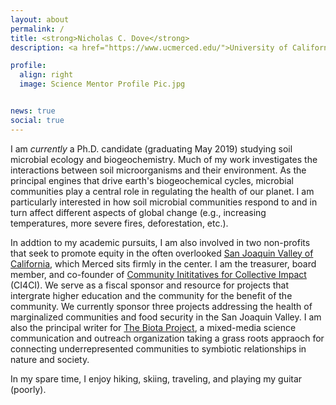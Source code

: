 ```yaml
---
layout: about
permalink: /
title: <strong>Nicholas C. Dove</strong> 
description: <a href="https://www.ucmerced.edu/">University of California, Merced</a>

profile:
  align: right
  image: Science Mentor Profile Pic.jpg


news: true
social: true
---
```


I am *currently* a Ph.D. candidate (graduating May 2019) studying soil microbial ecology and biogeochemistry. Much of my work investigates the interactions between soil microorganisms and their environment. As the principal engines that drive earth's biogeochemical cycles, microbial communities play a central role in regulating the health of our planet. I am particularly interested in how soil microbial communities respond to and in turn affect different aspects of global change (e.g., increasing temperatures, more severe fires, deforestation, etc.).

In addtion to my academic pursuits, I am also involved in two non-profits that seek to promote equity in the often overlooked <a href="https://www.fresnobee.com/news/local/education/article114766498.html">San Joaquin Valley of California</a>, which Merced sits firmly in the center. I am the treasurer, board member, and co-founder of <a href="http://ci4ci.org/">Community Inititatives for Collective Impact</a> (CI4CI). We serve as a fiscal sponsor and resource for projects that intergrate higher education and the community for the benefit of the community. We currently sponsor three projects addressing the health of marginalized communities and food security in the San Joaquin Valley. I am also the principal writer for <a href= "https://www.thebiotaproject.org/">The Biota Project</a>, a mixed-media science communication and outreach organization taking a grass roots appraoch for connecting underrepresented communities to symbiotic relationships in nature and society. 

In my spare time, I enjoy hiking, skiing, traveling, and playing my guitar (poorly).
